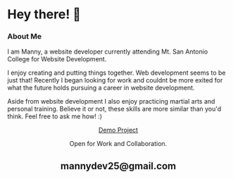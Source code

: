 <div background="black">
<h1 align="left">Hey there!  👋</h1>
<h3 align="left" padding-top="20px">About Me</h3>
<p align="left">I am Manny, a website developer currently attending Mt. San Antonio College for Website Development.</p>
<p align="left">I enjoy creating and putting things together. Web development seems to be just that! Recently I began looking for work and 
    couldnt be more exited for what the future holds pursuing a career in website development.
</p>
<p align="left">Aside from website development I also enjoy practicing martial arts and personal training. Believe it or not, these skills are more similar than you'd think. Feel free to ask me how! :)
</p>
<p align="center"><a href="https://manny-fl.github.io/github.io/" target="_blank">Demo Project</a><p>


<p align="center">Open for Work and Collaboration.</p>
<h2 align="center"><a href="mailto:mannydev25@gmail.com"></a>mannydev25@gmail.com</h2>
<p align="center">
</p>
</div>

